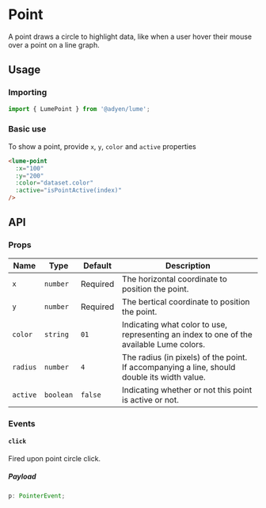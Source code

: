 # Point

A point draws a circle to highlight data, like when a user hover their mouse over a point on a line graph.

## Usage

### Importing

```ts
import { LumePoint } from '@adyen/lume';
```

### Basic use

To show a point, provide `x`, `y`, `color` and `active` properties

```html
<lume-point
  :x="100"
  :y="200"
  :color="dataset.color"
  :active="isPointActive(index)"
/>
```

## API

### Props

| Name     | Type      | Default  | Description                                                                                 |
| -------- | --------- | -------- | ------------------------------------------------------------------------------------------- |
| `x`      | `number`  | Required | The horizontal coordinate to position the point.                                            |
| `y`      | `number`  | Required | The bertical coordinate to position the point.                                              |
| `color`  | `string`  | `01`     | Indicating what color to use, representing an index to one of the available Lume colors.    |
| `radius` | `number`  | `4`      | The radius (in pixels) of the point. If accompanying a line, should double its width value. |
| `active` | `boolean` | `false`  | Indicating whether or not this point is active or not.                                      |

### Events

#### `click`

Fired upon point circle click.

##### Payload

```ts
p: PointerEvent;
```
